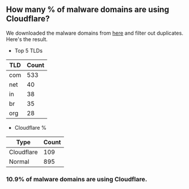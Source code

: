 ## How many % of malware domains are using Cloudflare?


We downloaded the malware domains from [here](https://urlhaus.abuse.ch) and filter out duplicates.
Here's the result.


[//]: # (start replacement)


- Top 5 TLDs

| TLD | Count |
| --- | --- |
| com | 533 |
| net | 40 |
| in | 38 |
| br | 35 |
| org | 28 |


- Cloudflare %

| Type | Count |
| --- | --- |
| Cloudflare | 109 |
| Normal | 895 |


### 10.9% of malware domains are using Cloudflare.